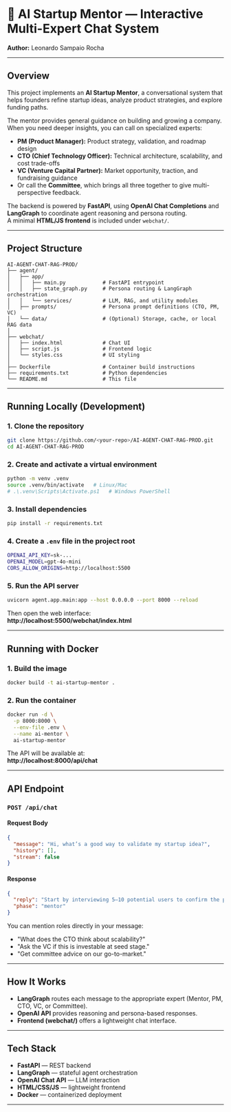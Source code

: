 # 🚀 AI Startup Mentor — Interactive Multi-Expert Chat System

**Author:** Leonardo Sampaio Rocha

---

## Overview
This project implements an **AI Startup Mentor**, a conversational system that helps founders refine startup ideas, analyze product strategies, and explore funding paths.

The mentor provides general guidance on building and growing a company.  
When you need deeper insights, you can call on specialized experts:
- **PM (Product Manager):** Product strategy, validation, and roadmap design  
- **CTO (Chief Technology Officer):** Technical architecture, scalability, and cost trade-offs  
- **VC (Venture Capital Partner):** Market opportunity, traction, and fundraising guidance  
- Or call the **Committee**, which brings all three together to give multi-perspective feedback.

The backend is powered by **FastAPI**, using **OpenAI Chat Completions** and **LangGraph** to coordinate agent reasoning and persona routing.  
A minimal **HTML/JS frontend** is included under `webchat/`.

---

## Project Structure

```
AI-AGENT-CHAT-RAG-PROD/
├── agent/
│   ├── app/
│   │   ├── main.py            # FastAPI entrypoint
│   │   ├── state_graph.py     # Persona routing & LangGraph orchestration
│   │   └── services/          # LLM, RAG, and utility modules
│   ├── prompts/               # Persona prompt definitions (CTO, PM, VC)
│   └── data/                  # (Optional) Storage, cache, or local RAG data
│
├── webchat/
│   ├── index.html             # Chat UI
│   ├── script.js              # Frontend logic
│   └── styles.css             # UI styling
│
├── Dockerfile                 # Container build instructions
├── requirements.txt           # Python dependencies
└── README.md                  # This file
```

---

## Running Locally (Development)

### 1. Clone the repository
```bash
git clone https://github.com/<your-repo>/AI-AGENT-CHAT-RAG-PROD.git
cd AI-AGENT-CHAT-RAG-PROD
```

### 2. Create and activate a virtual environment
```bash
python -m venv .venv
source .venv/bin/activate   # Linux/Mac
# .\.venv\Scripts\Activate.ps1   # Windows PowerShell
```

### 3. Install dependencies
```bash
pip install -r requirements.txt
```

### 4. Create a `.env` file in the project root
```bash
OPENAI_API_KEY=sk-...
OPENAI_MODEL=gpt-4o-mini
CORS_ALLOW_ORIGINS=http://localhost:5500
```

### 5. Run the API server
```bash
uvicorn agent.app.main:app --host 0.0.0.0 --port 8000 --reload
```

Then open the web interface:  
**http://localhost:5500/webchat/index.html**

---

## Running with Docker

### 1. Build the image
```bash
docker build -t ai-startup-mentor .
```

### 2. Run the container
```bash
docker run -d \
  -p 8000:8000 \
  --env-file .env \
  --name ai-mentor \
  ai-startup-mentor
```

The API will be available at:  
**http://localhost:8000/api/chat**

---

## API Endpoint

### `POST /api/chat`

#### Request Body
```json
{
  "message": "Hi, what’s a good way to validate my startup idea?",
  "history": [],
  "stream": false
}
```

#### Response
```json
{
  "reply": "Start by interviewing 5–10 potential users to confirm the problem before building anything.",
  "phase": "mentor"
}
```

You can mention roles directly in your message:
- "What does the CTO think about scalability?"
- "Ask the VC if this is investable at seed stage."
- "Get committee advice on our go-to-market."

---

## How It Works

- **LangGraph** routes each message to the appropriate expert (Mentor, PM, CTO, VC, or Committee).  
- **OpenAI API** provides reasoning and persona-based responses.  
- **Frontend (webchat/)** offers a lightweight chat interface.  

---

## Tech Stack

- **FastAPI** — REST backend  
- **LangGraph** — stateful agent orchestration  
- **OpenAI Chat API** — LLM interaction  
- **HTML/CSS/JS** — lightweight frontend  
- **Docker** — containerized deployment  

---
